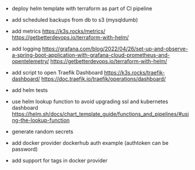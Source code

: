 - deploy helm template with terraform as part of CI pipeline
- add scheduled backups from db to s3 (mysqldumb)
- add metrics https://k3s.rocks/metrics/ https://getbetterdevops.io/terraform-with-helm/
- add logging https://grafana.com/blog/2022/04/26/set-up-and-observe-a-spring-boot-application-with-grafana-cloud-prometheus-and-opentelemetry/ https://getbetterdevops.io/terraform-with-helm/
- add script to open Traefik Dashboard https://k3s.rocks/traefik-dashboard/ https://doc.traefik.io/traefik/operations/dashboard/
- add helm tests
- use helm lookup function to avoid upgrading ssl and kubernetes dashboard https://helm.sh/docs/chart_template_guide/functions_and_pipelines/#using-the-lookup-function
- generate random secrets


- add docker provider dockerhub auth example (authtoken can be password)
- add support for tags in docker provider